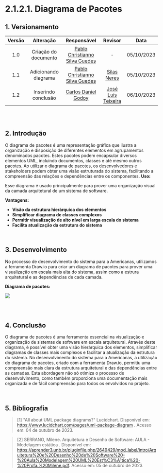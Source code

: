 # 2.1.2.1. Diagrama de Pacotes

## 1. Versionamento

| Versão |                      Alteração                      |    Responsável     |      Revisor       | Data  |
| :----: | :-------------------------------------------------: | :----------------: | :----------------: | :---: |
|  1.0   |  Criação do documento   | [Pablo Christianno Silva Guedes](https://github.com/PabloChristianno)  | - | 05/10/2023 |
|  1.1   |  Adicionando diagrama   | [Pablo Christianno Silva Guedes](https://github.com/PabloChristianno)  | [Silas Neres](https://github.com/Silas-neres) | 05/10/2023 |
|  1.2   |  Inserindo conclusão   | [Carlos Daniel Godoy](https://github.com/CDGodoy)  | [José Luís Teixeira](https://github.com/joseluis-rt) | 06/10/2023 |

<br/>
<br/>

## 2. Introdução
O diagrama de pacotes é uma representação gráfica que ilustra a organização e disposição de diferentes elementos em agrupamentos denominados pacotes. Estes pacotes podem encapsular diversos elementos UML, incluindo documentos, classes e até mesmo outros pacotes. Ao utilizar o diagrama de pacotes, os desenvolvedores e stakeholders podem obter uma visão estruturada do sistema, facilitando a compreensão das relações e dependências entre os componentes.
**Uso:**

Esse diagrama é usado principalmente para prover uma organização visual da camada arquitetural de um sistema de software.

**Vantagens:**

- **Visão da estrutura hierárquica dos elementos** 
- **Simplificar diagrama de classes complexos** 
- **Permitir visualização de alto nível em larga escala do sistema** 
- **Facilita atualização da estrutura do sistema** 

<br/>


## 3. Desenvolvimento
No processo de desenvolvimento do sistema para a Americanas, utilizamos a ferramenta Draw.io para criar um diagrama de pacotes para prover uma visualização em escala mais alta do sistema, assim como a estrura arquitetural e as dependências de cada camada.

**Diagrama de pacotes:**

<img align="center" src="./img/diagrama_de_pacotes.png">
<p align="center">
</p> <br>

<br/>


## 4. Conclusão
O diagrama de pacotes é uma ferramenta essencial na visualização e organização de sistemas de software em escala arquitetural. Através deste diagrama, é possível obter uma visão hierárquica dos elementos, simplificar diagramas de classes mais complexos e facilitar a atualização da estrutura do sistema. No desenvolvimento do sistema para a Americanas, a utilização do diagrama de pacotes, criado com a ferramenta Draw.io, permitiu uma compreensão mais clara da estrutura arquitetural e das dependências entre as camadas. Esta abordagem não só otimiza o processo de desenvolvimento, como também proporciona uma documentação mais organizada e de fácil compreensão para todos os envolvidos no projeto.

<br/>


## 5. Bibliografia

> [1] "All about UML package diagrams?" Lucidchart. Disponível em: https://www.lucidchart.com/pages/uml-package-diagram . Acesso em: 04 de outubro de 2023.

> [2] SERRANO, Milene. Arquitetura e Desenho de Software: AULA - Modelagem estática . Disponível em: https://aprender3.unb.br/pluginfile.php/2649429/mod_label/intro/Arquitetura%20e%20Desenho%20de%20Software%20-%20Aula%20Modelagem%20UML%20Est%C3%A1tica%20-%20Profa.%20Milene.pdf. Acesso em: 05 de outubro de 2023.
